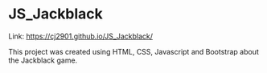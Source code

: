 # JS_Jackblack

Link: https://cj2901.github.io/JS_Jackblack/

This project was created using HTML, CSS, Javascript and Bootstrap about the Jackblack game.
